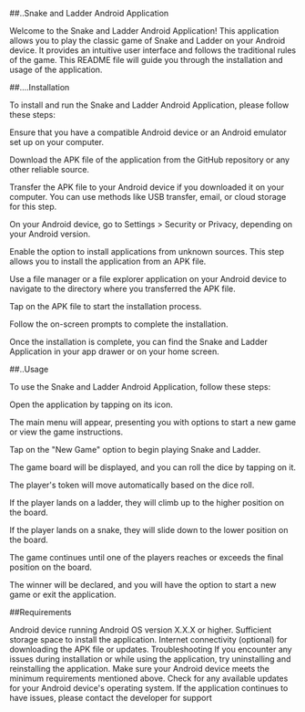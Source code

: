 
##..Snake and Ladder Android Application


Welcome to the Snake and Ladder Android Application! This application allows you to play the classic game of Snake and Ladder on your Android device. It provides an intuitive user interface and follows the traditional rules of the game. This README file will guide you through the installation and usage of the application.

##....Installation


To install and run the Snake and Ladder Android Application, please follow these steps:

Ensure that you have a compatible Android device or an Android emulator set up on your computer.

Download the APK file of the application from the GitHub repository or any other reliable source.

Transfer the APK file to your Android device if you downloaded it on your computer. You can use methods like USB transfer, email, or cloud storage for this step.

On your Android device, go to Settings > Security or Privacy, depending on your Android version.

Enable the option to install applications from unknown sources. This step allows you to install the application from an APK file.

Use a file manager or a file explorer application on your Android device to navigate to the directory where you transferred the APK file.

Tap on the APK file to start the installation process.

Follow the on-screen prompts to complete the installation.

Once the installation is complete, you can find the Snake and Ladder Application in your app drawer or on your home screen.

##..Usage


To use the Snake and Ladder Android Application, follow these steps:

Open the application by tapping on its icon.

The main menu will appear, presenting you with options to start a new game or view the game instructions.

Tap on the "New Game" option to begin playing Snake and Ladder.

The game board will be displayed, and you can roll the dice by tapping on it.

The player's token will move automatically based on the dice roll.

If the player lands on a ladder, they will climb up to the higher position on the board.

If the player lands on a snake, they will slide down to the lower position on the board.

The game continues until one of the players reaches or exceeds the final position on the board.

The winner will be declared, and you will have the option to start a new game or exit the application.

##Requirements

Android device running Android OS version X.X.X or higher.
Sufficient storage space to install the application.
Internet connectivity (optional) for downloading the APK file or updates.
Troubleshooting
If you encounter any issues during installation or while using the application, try uninstalling and reinstalling the application.
Make sure your Android device meets the minimum requirements mentioned above.
Check for any available updates for your Android device's operating system.
If the application continues to have issues, please contact the developer for support